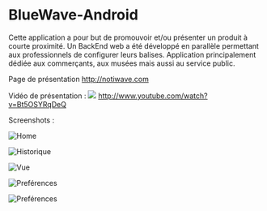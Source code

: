 BlueWave-Android
================

Cette application a pour but de promouvoir et/ou présenter un produit à courte proximité.
Un BackEnd web a été développé en parallèle permettant aux professionnels de configurer leurs balises.
Application principalement dédiée aux commerçants, aux musées mais aussi
au service public.

Page de présentation http://notiwave.com

Vidéo de présentation :
[![](blue_wave.png)](http://www.youtube.com/watch?v=Bt5OSYRqDeQ)
http://www.youtube.com/watch?v=Bt5OSYRqDeQ

Screenshots :

![Home](screenshot/home.png)

![Historique](screenshot/history.png)

![Vue](screenshot/la_cene.png)

![Preférences](screenshot/properties_1.png)

![Preférences](screenshot/properties_2.png)
